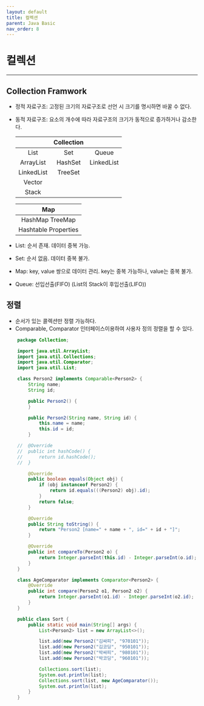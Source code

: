 ```yaml
---
layout: default
title: 컬렉션
parent: Java Basic
nav_order: 8
---
```


# 컬렉션

---

## Collection Framwork

- 정적 자료구조: 고정된 크기의 자료구조로 선언 시 크기를 명시하면 바꿀 수 없다.
- 동적 자료구조: 요소의 개수에 따라 자료구조의 크기가 동적으로 증가하거나 감소한다.

  |            | Collection |            |
  | :--------: | :--------: | :--------: |
  |    List    |    Set     |   Queue    |
  | ArrayList  |  HashSet   | LinkedList |
  | LinkedList |  TreeSet   |            |
  |   Vector   |            |            |
  |   Stack    |            |            |

  |         Map          |
  | :------------------: |
  |   HashMap TreeMap    |
  | Hashtable Properties |

- List: 순서 존재. 데이터 중복 가능.
- Set: 순서 없음. 데이터 중복 불가.
- Map: key, value 쌍으로 데이터 관리. key는 중복 가능하나, value는 중복 불가.
- Queue: 선입선출(FIFO) (List의 Stack이 후입선출(LIFO))

## 정렬

- 순서가 있는 콜렉션만 정렬 가능하다.
- Comparable, Comparator 인터페이스이용하여 사용자 정의 정렬을 할 수 있다.

```java
    package Collection;

    import java.util.ArrayList;
    import java.util.Collections;
    import java.util.Comparator;
    import java.util.List;

    class Person2 implements Comparable<Person2> {
        String name;
        String id;

        public Person2() {
        }

        public Person2(String name, String id) {
            this.name = name;
            this.id = id;
        }

    //	@Override
    //	public int hashCode() {
    //		return id.hashCode();
    //	}

        @Override
        public boolean equals(Object obj) {
            if (obj instanceof Person2) {
                return id.equals(((Person2) obj).id);
            }
            return false;
        }

        @Override
        public String toString() {
            return "Person2 [name=" + name + ", id=" + id + "]";
        }

        @Override
        public int compareTo(Person2 o) {
            return Integer.parseInt(this.id) - Integer.parseInt(o.id);
        }
    }

    class AgeComparator implements Comparator<Person2> {
        @Override
        public int compare(Person2 o1, Person2 o2) {
            return Integer.parseInt(o1.id) - Integer.parseInt(o2.id);
        }
    }

    public class Sort {
        public static void main(String[] args) {
            List<Person2> list = new ArrayList<>();

            list.add(new Person2("김싸피", "970101"));
            list.add(new Person2("김코딩", "950101"));
            list.add(new Person2("박싸피", "980101"));
            list.add(new Person2("박코딩", "960101"));

            Collections.sort(list);
            System.out.println(list);
            Collections.sort(list, new AgeComparator());
            System.out.println(list);
        }
    }
```
